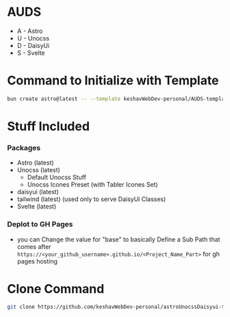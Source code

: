 # AUDS
- A - Astro
- U - Unocss
- D - DaisyUi
- S - Svelte

# Command to Initialize with Template
```sh
bun create astro@latest -- --template keshavWebDev-personal/AUDS-template#master
```
# Stuff Included
### Packages
- Astro (latest)
- Unocss (latest)
  - Default Unocss Stuff
  - Unocss Icones Preset (with Tabler Icones Set)
- daisyui (latest)
- tailwind (latest) (used only to serve DaisyUi Classes)
- Svelte (latest)
### Deplot to GH Pages
- you can Change the value for "base" to basically Define a Sub Path that comes after `https://<your_github_username>.github.io/<Project_Name_Part>` for gh pages hosting
# Clone Command
```sh
git clone https://github.com/keshavWebDev-personal/astroUnocssDaisyui-template.git
```
